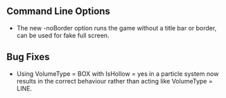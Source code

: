## Command Line Options
* The new -noBorder option runs the game without a title bar or border, can be used for fake full screen.


## Bug Fixes
* Using VolumeType = BOX with IsHollow = yes in a particle system now results in the correct behaviour rather than acting like VolumeType = LINE.
